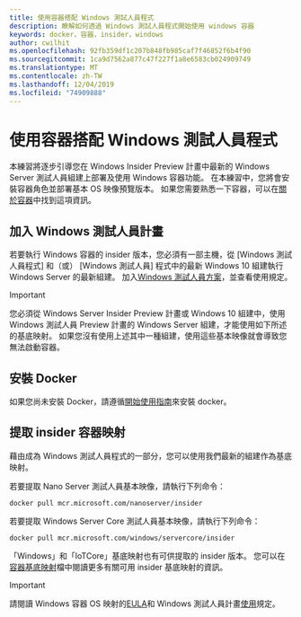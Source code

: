 ```yaml
---
title: 使用容器搭配 Windows 測試人員程式
description: 瞭解如何透過 Windows 測試人員程式開始使用 windows 容器
keywords: docker，容器，insider，windows
author: cwilhit
ms.openlocfilehash: 92fb359df1c207b848fb985caf7f46852f6b4f90
ms.sourcegitcommit: 1ca9d7562a877c47f227f1a8e6583cb024909749
ms.translationtype: MT
ms.contentlocale: zh-TW
ms.lasthandoff: 12/04/2019
ms.locfileid: "74909888"
---
```

# <a name="use-containers-with-the-windows-insider-program"></a>使用容器搭配 Windows 測試人員程式

本練習將逐步引導您在 Windows Insider Preview 計畫中最新的 Windows Server 測試人員組建上部署及使用 Windows 容器功能。 在本練習中，您將會安裝容器角色並部署基本 OS 映像預覽版本。 如果您需要熟悉一下容器，可以在[關於容器](../about/index.md)中找到這項資訊。

## <a name="join-the-windows-insider-program"></a>加入 Windows 測試人員計畫

若要執行 Windows 容器的 insider 版本，您必須有一部主機，從 [Windows 測試人員程式] 和（或） [Windows 測試人員] 程式中的最新 Windows 10 組建執行 Windows Server 的最新組建。 加入[Windows 測試人員方案](https://insider.windows.com/GettingStarted)，並查看使用規定。

> [!IMPORTANT]
> 您必須從 Windows Server Insider Preview 計畫或 Windows 10 組建中，使用 Windows 測試人員 Preview 計畫的 Windows Server 組建，才能使用如下所述的基底映射。 如果您沒有使用上述其中一種組建，使用這些基本映像就會導致您無法啟動容器。

## <a name="install-docker"></a>安裝 Docker

如果您尚未安裝 Docker，請遵循[開始使用指南](../quick-start/set-up-environment.md)來安裝 docker。

## <a name="pull-an-insider-container-image"></a>提取 insider 容器映射

藉由成為 Windows 測試人員程式的一部分，您可以使用我們最新的組建作為基底映射。

若要提取 Nano Server 測試人員基本映像，請執行下列命令：

```console
docker pull mcr.microsoft.com/nanoserver/insider
```

若要提取 Windows Server Core 測試人員基本映像，請執行下列命令：

```console
docker pull mcr.microsoft.com/windows/servercore/insider
```

「Windows」和「IoTCore」基底映射也有可供提取的 insider 版本。 您可以在[容器基底映射](../manage-containers/container-base-images.md)檔中閱讀更多有關可用 insider 基底映射的資訊。

> [!IMPORTANT]
> 請閱讀 Windows 容器 OS 映射的[EULA](../images-eula.md )和 Windows 測試人員計畫[使用](https://www.microsoft.com/software-download/windowsinsiderpreviewserver)規定。
